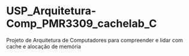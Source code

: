 # USP_Arquitetura-Comp_PMR3309_cachelab_C
Projeto de Arquitetura de Computadores para compreender e lidar com cache e alocação de memória

